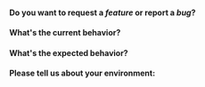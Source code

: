 #### Do you want to request a _feature_ or report a _bug_?


#### What's the current behavior?

<!-- 
If reporting a bug, please include log output, screenshots, or video.

To take videos you can use: http://recordit.co/
-->

#### What's the expected behavior?

<!-- 
The fastest, and most appreciated way to have your issue fixed is to create a pull request with working, tested code and we will help get it merged.
-->

#### Please tell us about your environment:

<!--
Please include versions OS, node, npm, browser (if applicable)

Example:
Windows Version	10.0.17134 Build 17134
node 8.11.0
npm 6.0.1
Chrome Version 66.0.3359.181 (Official Build) (64-bit)
-->